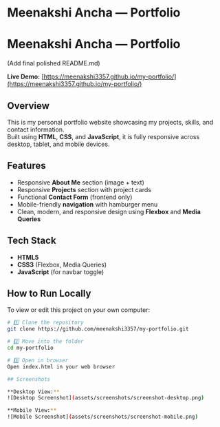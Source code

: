 
# Meenakshi Ancha — Portfolio 
# Meenakshi Ancha — Portfolio
(Add final polished README.md)

**Live Demo:** [https://meenakshi3357.github.io/my-portfolio/](https://meenakshi3357.github.io/my-portfolio/)

## Overview
This is my personal portfolio website showcasing my projects, skills, and contact information.  
Built using **HTML**, **CSS**, and **JavaScript**, it is fully responsive across desktop, tablet, and mobile devices.

## Features
- Responsive **About Me** section (image + text)  
- Responsive **Projects** section with project cards  
- Functional **Contact Form** (frontend only)  
- Mobile-friendly **navigation** with hamburger menu  
- Clean, modern, and responsive design using **Flexbox** and **Media Queries**

## Tech Stack
- **HTML5**  
- **CSS3** (Flexbox, Media Queries)  
- **JavaScript** (for navbar toggle)

## How to Run Locally
To view or edit this project on your own computer:

```bash
# 1️⃣ Clone the repository
git clone https://github.com/meenakshi3357/my-portfolio.git

# 2️⃣ Move into the folder
cd my-portfolio

# 3️⃣ Open in browser
Open index.html in your web browser

## Screenshots

**Desktop View:**  
![Desktop Screenshot](assets/screenshots/screenshot-desktop.png)

**Mobile View:**  
![Mobile Screenshot](assets/screenshots/screenshot-mobile.png)

